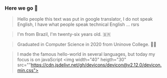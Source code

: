 ### Here we go :bug:

> Hello people this text was put in google translator, I do not speak English, I have what people speak technical English ... rsrs

> I'm from Brazil, I'm twenty-six years old. :brazil:

> Graduated in Computer Science in 2020 from Uninove College. :man_student:

> I made the famous hello-world in several languages, but today my focus is on javaScript
> <img width="40" heigth="30" src=""https://cdn.jsdelivr.net/gh/devicons/devicon@v2.12.0/devicon.min.css">
<!--
**GustavoGuke/GustavoGuke** is a ✨ _special_ ✨ repository because its `README.md` (this file) appears on your GitHub profile.

Here are some ideas to get you started:

- 🔭 I’m currently working on ...
- 🌱 I’m currently learning ...
- 👯 I’m looking to collaborate on ...
- 🤔 I’m looking for help with ...
- 💬 Ask me about ...
- 📫 How to reach me: ...
- 😄 Pronouns: ...
- ⚡ Fun fact: ...
-->
